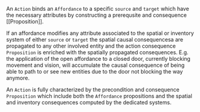 An `Action` binds an `Affordance` to a specific `source` and `target` which have the necessary attributes by constructing a prerequsite and consequence [[Proposition]].

If an affordance modifies any attribute associated to the spatial or inventory system of either `source` or `target` the spatial causal consequencesa are propagated to any other involved entity and the action consequence `Proposition` is enriched with the spatially propagated consequences. E.g. the application of the open affordance to a closed door, currently blocking movement and vision, will accumulate the causal consequence of being able to path to or see new entities due to the door not blocking the way anymore.

An `Action` is fully characterized by the precondition and consequence `Proposition` which include both the `Affordance` propositions and the spatial and inventory consequences computed by the dedicated systems.